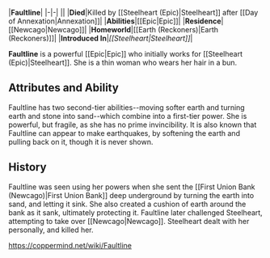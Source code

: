 |**Faultline**|
|-|-|
||
|**Died**|Killed by [[Steelheart (Epic)\|Steelheart]] after [[Day of Annexation\|Annexation]]|
|**Abilities**|[[Epic\|Epic]]|
|**Residence**|[[Newcago\|Newcago]]|
|**Homeworld**|[[Earth (Reckoners)\|Earth (Reckoners)]]|
|**Introduced In**|*[[Steelheart\|Steelheart]]*|

**Faultline** is a powerful [[Epic\|Epic]] who initially works for [[Steelheart (Epic)\|Steelheart]]. She is a thin woman who wears her hair in a bun.

## Attributes and Ability
Faultline has two second-tier abilities--moving softer earth and turning earth and stone into sand--which combine into a first-tier power. She is powerful, but fragile, as she has no prime invincibility.
It is also known that Faultline can appear to make earthquakes, by softening the earth and pulling back on it, though it is never shown.

## History
Faultline was seen using her powers when she sent the [[First Union Bank (Newcago)\|First Union Bank]] deep underground by turning the earth into sand, and letting it sink. She also created a cushion of earth around the bank as it sank, ultimately protecting it.
Faultline later challenged Steelheart, attempting to take over [[Newcago\|Newcago]]. Steelheart dealt with her personally, and killed her.



https://coppermind.net/wiki/Faultline